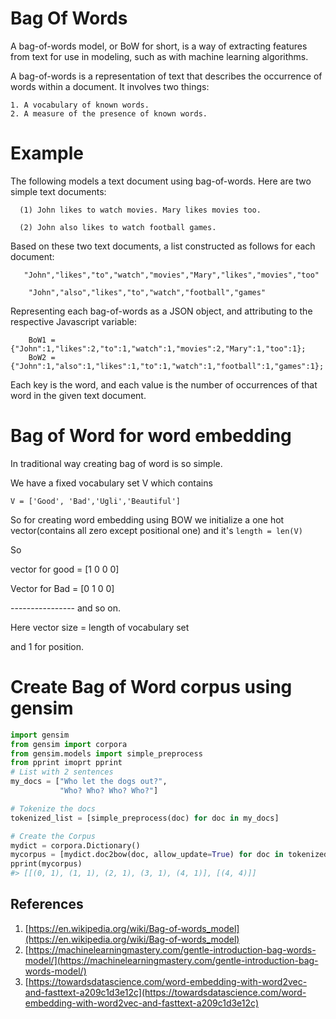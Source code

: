 # Bag Of Words
A bag-of-words model, or BoW for short, is a way of extracting features from text for use in modeling, such as with machine learning algorithms.

A bag-of-words is a representation of text that describes the occurrence of words within a document. It involves two things:

    1. A vocabulary of known words.
    2. A measure of the presence of known words.
    
# Example
The following models a text document using bag-of-words. Here are two simple text documents:

      (1) John likes to watch movies. Mary likes movies too.

      (2) John also likes to watch football games.
      
Based on these two text documents, a list constructed as follows for each document:

       "John","likes","to","watch","movies","Mary","likes","movies","too"

        "John","also","likes","to","watch","football","games"
       
       
Representing each bag-of-words as a JSON object, and attributing to the respective Javascript variable:


        BoW1 = {"John":1,"likes":2,"to":1,"watch":1,"movies":2,"Mary":1,"too":1};
        BoW2 = {"John":1,"also":1,"likes":1,"to":1,"watch":1,"football":1,"games":1};


Each key is the word, and each value is the number of occurrences of that word in the given text document. 

# Bag of Word for word embedding
In traditional way creating bag of word is so simple. 

We have a fixed vocabulary set V which contains

```
V = ['Good', 'Bad','Ugli','Beautiful']
```
So for creating word embedding using BOW we initialize a one hot vector(contains all zero except positional one) 
and it's `length = len(V)`

So

vector for good = [1 0 0 0] 

Vector for Bad = [0 1 0 0]

---------------- and so on.

Here vector size = length of vocabulary set

and 1 for position. 

# Create Bag of Word corpus using gensim

```python
import gensim
from gensim import corpora
from gensim.models import simple_preprocess
from pprint imoprt pprint
# List with 2 sentences
my_docs = ["Who let the dogs out?",
           "Who? Who? Who? Who?"]

# Tokenize the docs
tokenized_list = [simple_preprocess(doc) for doc in my_docs]

# Create the Corpus
mydict = corpora.Dictionary()
mycorpus = [mydict.doc2bow(doc, allow_update=True) for doc in tokenized_list]
pprint(mycorpus)
#> [[(0, 1), (1, 1), (2, 1), (3, 1), (4, 1)], [(4, 4)]]
```

## References
1. [https://en.wikipedia.org/wiki/Bag-of-words_model](https://en.wikipedia.org/wiki/Bag-of-words_model)
2. [https://machinelearningmastery.com/gentle-introduction-bag-words-model/](https://machinelearningmastery.com/gentle-introduction-bag-words-model/)
3. [https://towardsdatascience.com/word-embedding-with-word2vec-and-fasttext-a209c1d3e12c](https://towardsdatascience.com/word-embedding-with-word2vec-and-fasttext-a209c1d3e12c)
